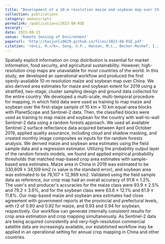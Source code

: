 ```yaml
---
title: "Development of a 10-m resolution maize and soybean map over China: Matching satellite-based crop classification with sample-based area estimation"
collection: publications
category: manuscripts
permalink: /publications/2023-08-RSE
excerpt: ''
date: 2023-08-15
venue: 'Remote Sensing of Environment'
paperurl: 'http://haijunli0629.github.io/files/2023-08-RSE.pdf'
citation: '<b>Li, H.</b>, Song, X.P., Hansen, M.C., Becker-Reshef, I., Adusei, B., Pickering, J., Wang, L., Wang, L., Lin, Z., Zalles, V. and Potapov, P. (2023). Development of a 10-m resolution maize and soybean map over China: Matching satellite-based crop classification with sample-based area estimation. <i>Remote sensing of environment</i>, 294, p.113623.'
---
```


Spatially explicit information on crop distribution is essential for market information, food security, and agricultural sustainability. However, high-resolution crop maps are unavailable for most countries of the world. In this study, we developed an operational workflow and produced the first openly-available 10-m resolution maize and soybean map over China. We also derived area estimates for maize and soybean extent for 2019 using a stratified, two-stage, cluster sampling design and ground data collected for the entire country. We developed a multi-scale, multi-temporal procedure for mapping, in which field data were used as training to map maize and soybean over the first-stage sample of 10 km × 10 km equal-area blocks with PlanetScope and Sentinel-2 data. Then, the classified blocks were used as training to map maize and soybean for the country with wall-to-wall Sentinel-2 data using a random forests approach. We used all available Sentinel-2 surface reflectance data acquired between April and October 2019, applied quality assurance, including cloud and shadow masking, and created monthly image composites as inputs for the random forests analysis. We derived maize and soybean area estimates using the field sample data and a regression estimator. Utilizing the probability output layer of the random forests models, we found and applied empirical probability thresholds that matched map-based crop area estimates with sample-based area estimates. Maize area in China in 2019 was estimated to be 330,609 ± 34,109 km2 (± value is the standard error), and soybean area was estimated to be 78,107 ± 12,969 km2. Validated using the field sample data as reference, our crop map had an overall accuracy of 91.8 ± 1.2%. The user's and producer's accuracies for the maize class were 93.9 ± 2.5% and 79.2 ± 3.6%, and for the soybean class were 63.6 ± 12.1% and 61.9 ± 11.8%. Our map-based maize and soybean area estimates had close agreement with government reports at the provincial and prefectural levels, with r2 of 0.90 and 0.92 for maize, and 0.93 and 0.94 for soybean, respectively. Our workflow can generate internally consistent results for crop area estimation and crop mapping simultaneously. As Sentinel-2 data are being acquired consistently and very-high-resolution commercial satellite data are increasingly available, our established workflow may be applied in an operational setting for annual crop mapping in China and other countries.